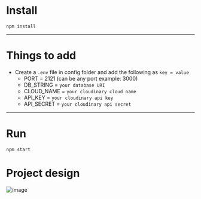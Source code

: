 # Install

`npm install`

---

# Things to add

- Create a `.env` file in config folder and add the following as `key = value`
  - PORT = 2121 (can be any port example: 3000)
  - DB_STRING = `your database URI`
  - CLOUD_NAME = `your cloudinary cloud name`
  - API_KEY = `your cloudinary api key`
  - API_SECRET = `your cloudinary api secret`

---

# Run

`npm start`

# Project design 

![image](https://user-images.githubusercontent.com/101593133/189434052-01f9bdeb-d321-4cf6-b7c2-32a4f70f9d1f.png)
